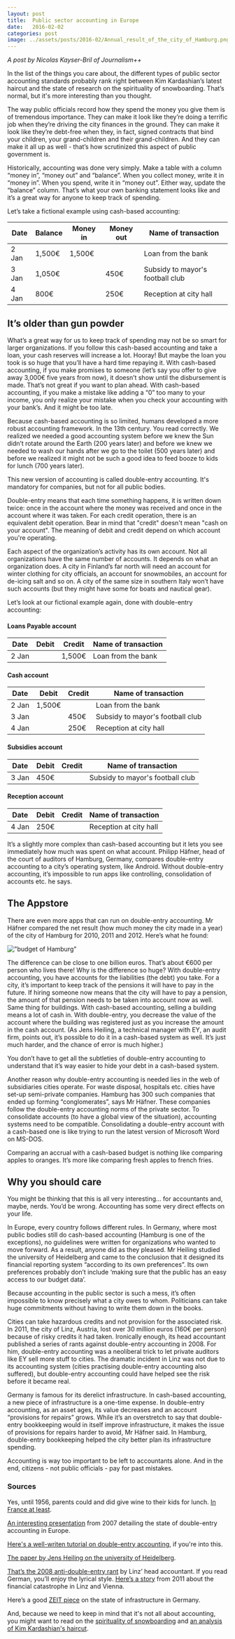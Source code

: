 ```yaml
---
layout: post
title:  Public sector accounting in Europe 
date:   2016-02-02
categories: post
image: ../assets/posts/2016-02/Annual_result_of_the_city_of_Hamburg.png
---
```


_A post by Nicolas Kayser-Bril of Journalism++_

In the list of the things you care about, the different types of public sector accounting standards probably rank right between Kim Kardashian’s latest haircut and the state of research on the spirituality of snowboarding. That’s normal, but it's more interesting than you thought.

The way public officials record how they spend the money you give them is of tremendous importance. They can make it look like they’re doing a terrific job when they’re driving the city finances in the ground. They can make it look like they’re debt-free when they, in fact, signed contracts that bind your children, your grand-children and their grand-children. And they can make it all up as well - that’s how scrutinized this aspect of public government is.

Historically, accounting was done very simply. Make a table with a column “money in”, “money out” and “balance”. When you collect money, write it in “money in”. When you spend, write it in “money out”. Either way, update the “balance” column. That’s what your own banking statement looks like and it’s a great way for anyone to keep track of spending. 

Let’s take a fictional example using cash-based accounting:

| Date  | Balance | Money in | Money out | Name of transaction              |
|-------|---------|----------|-----------|----------------------------------|
| 2 Jan | 1,500€  | 1,500€   |           | Loan from the bank        |
| 3 Jan | 1,050€  |          | 450€      | Subsidy to mayor's football club |
| 4 Jan | 800€    |          | 250€      | Reception at city hall           |

## It’s older than gun powder

What’s a great way for us to keep track of spending may not be so smart for larger organizations. If you follow this cash-based accounting and take a loan, your cash reserves will increase a lot. Hooray! But maybe the loan you took is so huge that you’ll have a hard time repaying it. With cash-based accounting, if you make promises to someone (let’s say you offer to give away 3,000€ five years from now), it doesn’t show until the disbursement is made. That’s not great if you want to plan ahead. With cash-based accounting, if you make a mistake like adding a “0” too many to your income, you only realize your mistake when you check your accounting with your bank’s. And it might be too late.

Because cash-based accounting is so limited, humans developed a more robust accounting framework. In the 13th century. You read correctly. We realized we needed a good accounting system before we knew the Sun didn’t rotate around the Earth (200 years later) and before we knew we needed to wash our hands after we go to the toilet (500 years later) and before we realized it might not be such a good idea to feed booze to kids for lunch (700 years later).

This new version of accounting is called double-entry accounting. It's mandatory for companies, but not for all public bodies.

Double-entry means that each time something happens, it is written down twice: once in the account where the money was received and once in the account where it was taken. For each credit operation, there is an equivalent debit operation. Bear in mind that "credit" doesn't mean "cash on your account". The meaning of debit and credit depend on which account you're operating.

Each aspect of the organization’s activity has its own account. Not all organizations have the same number of accounts. It depends on what an organization does. A city in Finland’s far north will need an account for winter clothing for city officials, an account for snowmobiles, an account for de-icing salt and so on. A city of the same size in southern Italy won’t have such accounts (but they might have some for boats and nautical gear).

Let’s look at our fictional example again, done with double-entry accounting:

#### Loans Payable account

| Date  | Debit | Credit | Name of transaction              |
|-------|--------|-------|----------------------------------|
| 2 Jan |  |  1,500€     | Loan from the bank        |

#### Cash account

| Date  | Debit | Credit | Name of transaction              |
|-------|--------|-------|----------------------------------|
| 2 Jan | 1,500€ |       | Loan from the bank        |
| 3 Jan |        | 450€  | Subsidy to mayor's football club |
| 4 Jan |        | 250€  | Reception at city hall           |

#### Subsidies account

| Date  | Debit | Credit | Name of transaction              |
|-------|--------|-------|----------------------------------|
| 3 Jan | 450€   |       | Subsidy to mayor's football club |

#### Reception account

| Date  | Debit | Credit | Name of transaction              |
|-------|--------|-------|----------------------------------|
| 4 Jan | 250€   |       | Reception at city hall           |

It’s a slightly more complex than cash-based accounting but it lets you see immediately how much was spent on what account. Philipp Häfner, head of the court of auditors of Hamburg, Germany, compares double-entry accounting to a city’s operating system, like Android. Without double-entry accounting, it’s impossible to run apps like controlling, consolidation of accounts etc. he says.

## The Appstore

There are even more apps that can run on double-entry accounting. Mr Häfner compared the net result (how much money the city made in a year) of the city of Hamburg for 2010, 2011 and 2012. Here’s what he found:

!["budget of Hamburg"]({{site.baseurl}}/assets/posts/2016-02/Annual_result_of_the_city_of_Hamburg.png)

The difference can be close to one billion euros. That’s about €600 per person who lives there! Why is the difference so huge? With double-entry accounting, you have accounts for the liabilities (the debt) you take. For a city, it’s important to keep track of the pensions it will have to pay in the future. If hiring someone now means that the city will have to pay a pension, the amount of that pension needs to be taken into account now as well. Same thing for buildings. With cash-based accounting, selling a building means a lot of cash in. With double-entry, you decrease the value of the account where the building was registered just as you increase the amount in the cash account. (As Jens Heiling, a technical manager with EY, an audit firm, points out, it’s possible to do it in a cash-based system as well. It’s just much harder, and the chance of error is much higher.)

You don’t have to get all the subtleties of double-entry accounting to understand that it’s way easier to hide your debt in a cash-based system.

Another reason why double-entry accounting is needed lies in the web of subsidiaries cities operate. For waste disposal, hospitals etc. cities have set-up semi-private companies. Hamburg has 300 such companies that ended up forming “conglomerates”, says Mr Häfner. These companies follow the double-entry accounting norms of the private sector. To consolidate accounts (to have a global view of the situation), accounting systems need to be compatible. Consolidating a double-entry account with a cash-based one is like trying to run the latest version of Microsoft Word on MS-DOS.

Comparing an accrual with a cash-based budget is nothing like comparing apples to oranges. It’s more like comparing fresh apples to french fries.

## Why you should care

You might be thinking that this is all very interesting… for accountants and, maybe, nerds. You’d be wrong. Accounting has some very direct effects on your life.

In Europe, every country follows different rules. In Germany, where most public bodies still do cash-based accounting (Hamburg is one of the exceptions), no guidelines were written for organizations who wanted to move forward. As a result, anyone did as they pleased. Mr Heiling studied the university of Heidelberg and came to the conclusion that it designed its financial reporting system “according to its own preferences”. Its own preferences probably don’t include ‘making sure that the public has an easy access to our budget data’.

Because accounting in the public sector is such a mess, it’s often impossible to know precisely what a city owes to whom. Politicians can take huge commitments without having to write them down in the books.

Cities can take hazardous credits and not provision for the associated risk. In 2011, the city of Linz, Austria, lost over 30 million euros (160€ per person) because of risky credits it had taken. Ironically enough, its head accountant published a series of rants against double-entry accounting in 2008. For him, double-entry accounting was a neoliberal trick to let private auditors like EY sell more stuff to cities. The dramatic incident in Linz was not due to its accounting system (cities practising double-entry accounting also suffered), but double-entry accounting could have helped see the risk before it became real.

Germany is famous for its derelict infrastructure. In cash-based accounting, a new piece of infrastructure is a one-time expense. In double-entry accounting, as an asset ages, its value decreases and an account “provisions for repairs” grows. While it’s an overstretch to say that double-entry bookkeeping would in itself improve infrastructure, it makes the issue of provisions for repairs harder to avoid, Mr Häfner said. In Hamburg, double-entry bookkeeping helped the city better plan its infrastructure spending.

Accounting is way too important to be left to accountants alone. And in the end, citizens - not public officials - pay for past mistakes.

### Sources

Yes, until 1956, parents could and did give wine to their kids for lunch. [In France at least](http://www.franceinfo.fr/emission/histoires-d-info/2015-2016/quand-les-parents-voulaient-la-cantine-des-menus-avec-alcool-29-09-2015-04-10).

[An interesting presentation](http://www.iasplus.com/en/binary/europe/0701feeaccrual.pdf) from 2007 detailing the state of double-entry accounting in Europe.

[Here's a well-writen tutorial on double-entry accounting](http://www.accountingcoach.com/debits-and-credits/explanation/), if you're into this. 

[The paper by Jens Heiling on the university of Heidelberg](https://digitalis.uc.pt/pt-pt/node/106201?hdl=32150).

[That’s the 2008 anti-double-entry rant](http://www.staedtebund.gv.at/gemeindezeitung/oegz-beitraege/oegz-beitraege-details/artikel/kameralistik-und-doppik.html) by Linz’ head accountant. If you read German, you’ll enjoy the lyrical style. [Here’s a story](http://diepresse.com/home/wirtschaft/economist/676103/FrankenKredite-fur-viele-Staedte-tickende-Zeitbombe) from 2011 about the financial catastrophe in Linz and Vienna. 

Here’s a good [ZEIT piece](http://www.zeit.de/mobilitaet/2014-04/infrastruktur-deutschland) on the state of infrastructure in Germany. 

And, because we need to keep in mind that it's not all about accounting, you might want to read on the [spirituality of snowboarding](http://www.graysontrays.com/blog/snow-culture/spirituality-of-snowboarding/) and [an analysis of Kim Kardashian's haircut](http://www.etonline.com/news/169246_kim_kardashian_posted_a_before_and_after_of_her_haircut_that_left_everyone_disappointed_and_confused/).